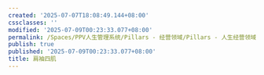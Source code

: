 ```yaml
---
created: '2025-07-07T18:08:49.144+08:00'
cssclasses: ''
modified: '2025-07-09T00:23:33.077+08:00'
permalink: /Spaces/PPV人生管理系统/Pillars - 经营领域/Pillars - 人生经营领域/运动/增肌减脂计划/肌肉部位库/肌肉库/肩袖四肌.md
publish: true
published: '2025-07-09T00:23:33.077+08:00'
title: 肩袖四肌
---
```

